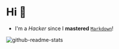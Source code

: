 # Hi 🍻

* I'm a *Hacker* since I **mastered** [`Markdown`](https://daringfireball.net/projects/markdown/)!

![github-readme-stats](https://github-readme-stats.vercel.app/api?username=zcysxy&show_icons=true&theme=radical&count_private=true)
